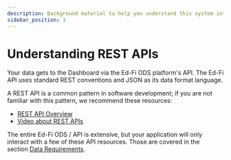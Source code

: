 ```yaml
---
description: Background material to help you understand this system integration pattern.
sidebar_position: 3
---
```


# Understanding REST APIs

Your data gets to the Dashboard via the Ed-Fi ODS platform's API. The Ed-Fi
API uses standard REST conventions and JSON as its data format language.

A REST API is a common pattern in software development; if you are not familiar
with this pattern, we recommend these resources:

* [REST API
    Overview](https://en.wikipedia.org/wiki/Representational_state_transfer)
* [Video about REST APIs](https://www.youtube.com/watch?v=Q-BpqyOT3a8&)

The entire Ed-Fi ODS / API is extensive, but your application will only interact
with a few of these API resources. Those are covered in the section [Data
Requirements](./data-requirements.md).
